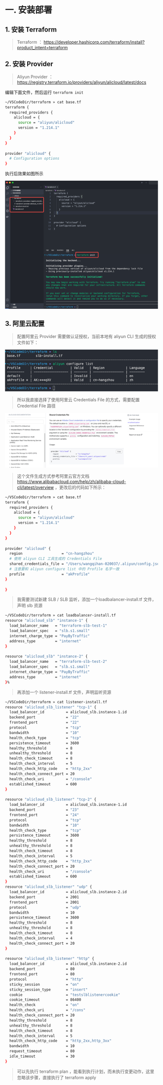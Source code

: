
#  一. 安装部署
## 1. 安装 Terraform

> Terraform ： https://developer.hashicorp.com/terraform/install?product_intent=terraform

## 2. 安装 Provider

> Aliyun Provider ： https://registry.terraform.io/providers/aliyun/alicloud/latest/docs

编辑下面文件，然后运行 `terraform init`

```bash
~/VSCodeDir/terraform » cat base.tf 
terraform {
  required_providers {
    alicloud = {
      source = "aliyun/alicloud"
      version = "1.214.1"
    }
  }
}

provider "alicloud" {
  # Configuration options
}
```

执行后效果如图所示

![](assets/Terraform%20实践/Terraform%20实践_image_1.png)
## 3. 阿里云配置

> 配置阿里云 Provider 需要做认证授权，当前本地有 aliyun CLI 生成的授权文件如下：


![](assets/Terraform%20实践/Terraform%20实践_image_2.png)


> 所以我直接选择了使用阿里云 Credentials File 的方式，需要配置 Credential File 路径


![](assets/Terraform%20实践/Terraform%20实践_image_3.png)

> 这个文件生成方式参考阿里云官方文档 https://www.alibabacloud.com/help/zh/alibaba-cloud-cli/latest/overview ，更改后的代码如下所示：


```bash
~/VSCodeDir/terraform » cat base.tf 
terraform {
  required_providers {
    alicloud = {
      source = "aliyun/alicloud"
      version = "1.214.1"
    }
  }
}

provider "alicloud" {
  region                  = "cn-hangzhou"
  # 使用 aliyun CLI 工具生成的 Credentials File 
  shared_credentials_file = "/Users/wangqihan-020037/.aliyun/config.json"
  # 注意要和 aliyun configure list 中的 Profile 名字一致
  profile                 = "akProfile"
}

}
```

> 我需要测试新建 SLB / SLB 监听，添加一个loadbalancer-install.tf 文件，声明 slb 资源

```bash
~/VSCodeDir/terraform » cat loadbalancer-install.tf
resource "alicloud_slb" "instance-1" {
  load_balancer_name   = "terraform-slb-test-1"
  load_balancer_spec   = "slb.s1.small"
  internet_charge_type = "PayByTraffic"
  address_type         = "internet"
}

resource "alicloud_slb" "instance-2" {
  load_balancer_name   = "terraform-slb-test-2"
  load_balancer_spec   = "slb.s1.small"
  internet_charge_type = "PayByTraffic"
  address_type         = "internet"
}%
```

> 再添加一个 listener-install.tf 文件，声明监听资源

```bash
~/VSCodeDir/terraform » cat listener-install.tf
resource "alicloud_slb_listener" "tcp-1" {
  load_balancer_id          = alicloud_slb.instance-1.id
  backend_port              = "22"
  frontend_port             = "22"
  protocol                  = "tcp"
  bandwidth                 = "10"
  health_check_type         = "tcp"
  persistence_timeout       = 3600
  healthy_threshold         = 8
  unhealthy_threshold       = 8
  health_check_timeout      = 8
  health_check_interval     = 5
  health_check_http_code    = "http_2xx"
  health_check_connect_port = 20
  health_check_uri          = "/console"
  established_timeout       = 600
}

resource "alicloud_slb_listener" "tcp-2" {
  load_balancer_id          = alicloud_slb.instance-1.id
  backend_port              = "23"
  frontend_port             = "24"
  protocol                  = "tcp"
  bandwidth                 = "10"
  health_check_type         = "tcp"
  persistence_timeout       = 3600
  healthy_threshold         = 8
  unhealthy_threshold       = 8
  health_check_timeout      = 8
  health_check_interval     = 5
  health_check_http_code    = "http_2xx"
  health_check_connect_port = 20
  health_check_uri          = "/console"
  established_timeout       = 600
}
resource "alicloud_slb_listener" "udp" {
  load_balancer_id          = alicloud_slb.instance-2.id
  backend_port              = 2001
  frontend_port             = 2001
  protocol                  = "udp"
  bandwidth                 = 10
  persistence_timeout       = 3600
  healthy_threshold         = 8
  unhealthy_threshold       = 8
  health_check_timeout      = 8
  health_check_interval     = 4
  health_check_connect_port = 20
}

resource "alicloud_slb_listener" "http" {
  load_balancer_id          = alicloud_slb.instance-2.id
  backend_port              = 80
  frontend_port             = 80
  protocol                  = "http"
  sticky_session            = "on"
  sticky_session_type       = "insert"
  cookie                    = "testslblistenercookie"
  cookie_timeout            = 86400
  health_check              = "on"
  health_check_uri          = "/cons"
  health_check_connect_port = 20
  healthy_threshold         = 8
  unhealthy_threshold       = 8
  health_check_timeout      = 8
  health_check_interval     = 5
  health_check_http_code    = "http_2xx,http_3xx"
  bandwidth                 = 10
  request_timeout           = 80
  idle_timeout              = 30
}
```


> 可以先执行 terraform plan ，能看到执行计划，而未执行变更动作，这里忽略该步骤，直接执行了 terraform apply










